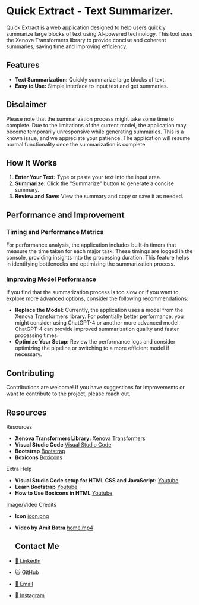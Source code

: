 # Quick Extract - Text Summarizer.

Quick Extract is a web application designed to help users quickly summarize large blocks of text using AI-powered technology. This tool uses the Xenova Transformers library to provide concise and coherent summaries, saving time and improving efficiency.

## Features

- **Text Summarization:** Quickly summarize large blocks of text.
- **Easy to Use:** Simple interface to input text and get summaries.

## Disclaimer

Please note that the summarization process might take some time to complete. Due to the limitations of the current model, the application may become temporarily unresponsive while generating summaries. This is a known issue, and we appreciate your patience. The application will resume normal functionality once the summarization is complete.

## How It Works

1. **Enter Your Text:** Type or paste your text into the input area.
2. **Summarize:** Click the "Summarize" button to generate a concise summary.
3. **Review and Save:** View the summary and copy or save it as needed.

## Performance and Improvement

### Timing and Performance Metrics

For performance analysis, the application includes built-in timers that measure the time taken for each major task. These timings are logged in the console, providing insights into the processing duration. This feature helps in identifying bottlenecks and optimizing the summarization process.

### Improving Model Performance

If you find that the summarization process is too slow or if you want to explore more advanced options, consider the following recommendations:

- **Replace the Model:** Currently, the application uses a model from the Xenova Transformers library. For potentially better performance, you might consider using ChatGPT-4 or another more advanced model. ChatGPT-4 can provide improved summarization quality and faster processing times.
- **Optimize Your Setup:** Review the performance logs and consider optimizing the pipeline or switching to a more efficient model if necessary.

## Contributing

Contributions are welcome! If you have suggestions for improvements or want to contribute to the project, please reach out.

## Resources

Resources
- **Xenova Transformers Library:** [Xenova Transformers](https://cdn.jsdelivr.net/npm/@xenova/transformers@2.17.2)
- **Visual Studio Code** [Visual Studio Code](https://code.visualstudio.com/)
- **Bootstrap** [Bootstrap](https://getbootstrap.com/)
- **Boxicons** [Boxicons](https://boxicons.com/)

Extra Help
- **Visual Studio Code setup for HTML CSS and JavaScript:** [Youtube](https://www.youtube.com/watch?v=fWzp5lZ5CEA)
- **Learn Bootstrap** [Youtube](https://www.youtube.com/watch?v=eow125xV5-c)
- **How to Use Boxicons in HTML** [Youtube](https://www.youtube.com/watch?v=fv_ezM1eanw&t=14s)

Image/Video Credits
- **Icon** [icon.png](https://www.flaticon.com/free-icon/tabs_11516091)
- **Video by Amit Batra** [home.mp4](https://www.pexels.com/video/time-lapse-footage-of-a-night-sky-4955252/)



  ## Contact Me
- [💼 LinkedIn](https://www.linkedin.com/in/karanveer-panesar-0203a1247/)
- [🐱 GitHub](https://github.com/kpanesar88)
- [📧 Email](mailto:karanveerpanesar04@gmail.com)
- [📸 Instagram](https://www.instagram.com/zorzex?igsh=MWJtdXZ3MTFrZHdpbQ%3D%3D&utm_source=qr)

